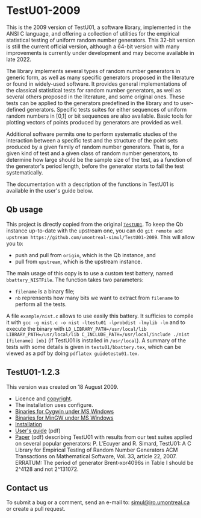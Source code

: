 # TestU01-2009
This is the 2009 version of TestU01, a software library, implemented in the ANSI C language, and offering a collection of utilities for the empirical statistical testing of uniform random number generators. This 32-bit version is still the current official version, although a 64-bit version with many improvements is currently under development and may become available in late 2022.

The library implements several types of random number generators in generic form, as well as many specific generators proposed in the literature or found in widely-used software. It provides general implementations of the classical statistical tests for random number generators, as well as several others proposed in the literature, and some original ones. These tests can be applied to the generators predefined in the library and to user-defined generators. Specific tests suites for either sequences of uniform random numbers in [0,1] or bit sequences are also available. Basic tools for plotting vectors of points produced by generators are provided as well.

Additional software permits one to perform systematic studies of the interaction between a specific test and the structure of the point sets produced by a given family of random number generators. That is, for a given kind of test and a given class of random number generators, to determine how large should be the sample size of the test, as a function of the generator's period length, before the generator starts to fail the test systematically.

The documentation with a description of the functions in TestU01 is available in the user's guide below.

## Qb usage

This project is directly copied from the original [`TestU01`](https://github.com/umontreal-simul/TestU01-2009). To keep the Qb instance up-to-date with the upstream one, you can do `git remote add upstream https://github.com/umontreal-simul/TestU01-2009`. This will allow you to:

* push and pull from `origin`, which is the Qb instance, and
* pull from `upstream`, which is the upstream instance.

The main usage of this copy is to use a custom test battery, named `bbattery_NISTFile`. The function takes two parameters:

* `filename` is a binary file;
* `nb` reprensents how many bits we want to extract from `filename` to perform all the tests.

A file `example/nist.c` allows to use easily this battery. It sufficies to compile it with `gcc -g nist.c -o nist -ltestu01 -lprobdist -lmylib -lm` and to execute the binary with `LD_LIBRARY_PATH=/usr/local/lib LIBRARY_PATH=/usr/local/lib C_INCLUDE_PATH=/usr/local/include ./nist [filename] [nb]` (if TestU01 is installed in `/usr/local`). A summary of the tests with some details is given in `testu01/bbattery.tex`, which can be viewed as a pdf by doing `pdflatex guidetestu01.tex`.

## TestU01-1.2.3
This version was created on 18 August 2009.

- Licence and [copyright](http://simul.iro.umontreal.ca/testu01/copyright.html).
- The installation uses configure.
- [Binaries for Cygwin under MS Windows](http://simul.iro.umontreal.ca/testu01/bin-cygwin.zip)
- [Binaries for MinGW under MS Windows](http://simul.iro.umontreal.ca/testu01/bin-mingw.zip)
- [Installation](http://simul.iro.umontreal.ca/testu01/install.html)
- [User's guide](http://simul.iro.umontreal.ca/testu01/guideshorttestu01.pdf) (pdf)
- [Paper](http://portal.acm.org/citation.cfm?doid=1268776.1268777) (pdf) describing TestU01 with results from our test suites applied on several popular generators: P. L'Ecuyer and R. Simard, TestU01: A C Library for Empirical Testing of Random Number Generators ACM Transactions on Mathematical Software, Vol. 33, article 22, 2007.
      ERRATUM: The period of generator Brent-xor4096s in Table I should be 2^4128 and not 2^131072.
      
## Contact us
To submit a bug or a comment, send an e-mail to:
[simul@iro.umontreal.ca](simul@iro.umontreal.ca)
or create a pull request.
